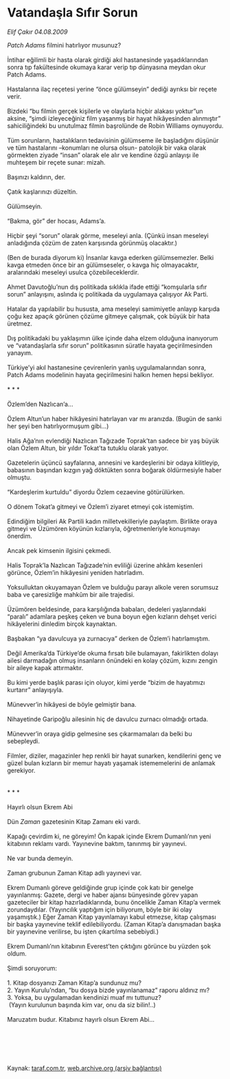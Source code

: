 # Vatandaşla Sıfır Sorun

*Elif Çakır 04.08.2009*

<div class="taraf_structure_2col_1zq">
<div class="margen_n">



 <p><i>Patch Adams</i> filmini hatırlıyor musunuz? <br/><br/>İntihar eğilimli bir hasta olarak girdiği akıl hastanesinde yaşadıklarından sonra tıp fakültesinde okumaya karar verip tıp dünyasına meydan okur Patch Adams. <br/><br/>Hastalarına ilaç reçetesi yerine “önce gülümseyin” dediği ayrıksı bir reçete verir. <br/><br/>Bizdeki “bu filmin gerçek kişilerle ve olaylarla hiçbir alakası yoktur”un aksine, “şimdi izleyeceğiniz film yaşanmış bir hayat hikâyesinden alınmıştır” sahiciliğindeki bu unutulmaz filmin başrolünde de Robin Williams oynuyordu. <br/><br/>Tüm sorunların, hastalıkların tedavisinin gülümseme ile başladığını düşünür ve tüm hastalarını –konumları ne olursa olsun- patolojik bir vaka olarak görmekten ziyade “insan” olarak ele alır ve kendine özgü anlayışı ile muhteşem bir reçete sunar: mizah. <br/><br/>Başınızı kaldırın, der. <br/><br/>Çatık kaşlarınızı düzeltin. <br/><br/>Gülümseyin. <br/><br/>“Bakma, gör” der hocası, Adams’a. <br/><br/>Hiçbir şeyi “sorun” olarak görme, meseleyi anla. (Çünkü insan meseleyi anladığında çözüm de zaten karşısında görünmüş olacaktır.) <br/><br/>(Ben de burada diyorum ki) İnsanlar kavga ederken gülümsemezler. Belki kavga etmeden önce bir an gülümseseler, o kavga hiç olmayacaktır, aralarındaki meseleyi usulca çözebileceklerdir. <br/><br/>Ahmet Davutoğlu’nun dış politikada sıklıkla ifade ettiği “komşularla sıfır sorun” anlayışını, aslında iç politikada da uygulamaya çalışıyor Ak Parti. <br/><br/>Hatalar da yapılabilir bu hususta, ama meseleyi samimiyetle anlayıp karşıda çoğu kez apaçık görünen çözüme gitmeye çalışmak, çok büyük bir hata üretmez. <br/><br/>Dış politikadaki bu yaklaşımın ülke içinde daha elzem olduğuna inanıyorum ve “vatandaşlarla sıfır sorun” politikasının süratle hayata geçirilmesinden yanayım. <br/><br/>Türkiye’yi akıl hastanesine çevirenlerin yanlış uygulamalarından sonra, Patch Adams modelinin hayata geçirilmesini halkın hemen hepsi bekliyor.   <br/><br/>* * *   <br/><br/>Özlem’den Nazlıcan’a...   <br/><br/>Özlem Altun’un haber hikâyesini hatırlayan var mı aranızda. (Bugün de sanki her şeyi ben hatırlıyormuşum gibi...) <br/><br/>Halis Ağa’nın evlendiği Nazlıcan Tağızade Toprak’tan sadece bir yaş büyük olan Özlem Altun, bir yıldır Tokat’ta tutuklu olarak yatıyor. <br/><br/>Gazetelerin üçüncü sayfalarına, annesini ve kardeşlerini bir odaya kilitleyip, babasının başından kızgın yağ döktükten sonra boğarak öldürmesiyle haber olmuştu. <br/><br/>“Kardeşlerim kurtuldu” diyordu Özlem cezaevine götürülürken. <br/><br/>O dönem Tokat’a gitmeyi ve Özlem’i ziyaret etmeyi çok istemiştim. <br/><br/>Edindiğim bilgileri Ak Partili kadın milletvekilleriyle paylaştım. Birlikte oraya gitmeyi ve Üzümören köyünün kızlarıyla, öğretmenleriyle konuşmayı önerdim. <br/><br/>Ancak pek kimsenin ilgisini çekmedi. <br/><br/>Halis Toprak’la Nazlıcan Tağızade’nin evliliği üzerine ahkâm kesenleri görünce, Özlem’in hikâyesini yeniden hatırladım. <br/><br/>Yoksulluktan okuyamayan Özlem ve bulduğu parayı alkole veren sorumsuz baba ve çaresizliğe mahkûm bir aile trajedisi. <br/><br/>Üzümören beldesinde, para karşılığında babaları, dedeleri yaşlarındaki “paralı” adamlara peşkeş çeken ve buna boyun eğen kızların dehşet verici hikâyelerini dinledim birçok kaynaktan. <br/><br/>Başbakan “ya davulcuya ya zurnacıya” derken de Özlem’i hatırlamıştım. <br/><br/>Değil Amerika’da Türkiye’de okuma fırsatı bile bulamayan, fakirlikten dolayı ailesi darmadağın olmuş insanların önündeki en kolay çözüm, kızını zengin bir aileye kapak attırmaktır. <br/><br/>Bu kimi yerde başlık parası için oluyor, kimi yerde “bizim de hayatımızı kurtarır” anlayışıyla. <br/><br/>Münevver’in hikâyesi de böyle gelmiştir bana. <br/><br/>Nihayetinde Garipoğlu ailesinin hiç de davulcu zurnacı olmadığı ortada. <br/><br/>Münevver’in oraya gidip gelmesine ses çıkarmamaları da belki bu sebepleydi. <br/><br/>Filmler, diziler, magazinler hep renkli bir hayat sunarken, kendilerini genç ve güzel bulan kızların bir memur hayatı yaşamak istememelerini de anlamak gerekiyor. <br/>  <br/><br/>* * *   <br/><br/>Hayırlı olsun Ekrem Abi   <br/><br/>Dün <i>Zaman</i> gazetesinin Kitap Zamanı eki vardı. <br/><br/>Kapağı çevirdim ki, ne göreyim! Ön kapak içinde Ekrem Dumanlı’nın yeni kitabının reklamı vardı. Yayınevine baktım, tanınmış bir yayınevi. <br/><br/>Ne var bunda demeyin. <br/><br/>Zaman grubunun Zaman Kitap adlı yayınevi var. <br/><br/>Ekrem Dumanlı göreve geldiğinde grup içinde çok katı bir genelge yayınlanmış: Gazete, dergi ve haber ajansı bünyesinde görev yapan gazeteciler bir kitap hazırladıklarında, bunu öncelikle Zaman Kitap’a vermek zorundaydılar. (Yayıncılık yaptığım için biliyorum, böyle bir iki olay yaşamıştık.) Eğer Zaman Kitap yayınlamayı kabul etmezse, kitap çalışması bir başka yayınevine teklif edilebiliyordu. (Zaman Kitap’a danışmadan başka bir yayınevine verilirse, bu işten çıkartılma sebebiydi.) <br/><br/>Ekrem Dumanlı’nın kitabının Everest’ten çıktığını görünce bu yüzden şok oldum. <br/><br/>Şimdi soruyorum: <br/><br/>1. Kitap dosyanızı Zaman Kitap’a sundunuz mu? <br/>2. Yayın Kurulu’ndan, “bu dosya bizde yayınlanamaz” raporu aldınız mı? <br/>3. Yoksa, bu uygulamadan kendinizi muaf mı tuttunuz? <br/> (Yayın kurulunun başında kim var, onu da siz bilin!..) <br/><br/>Maruzatım budur. Kitabınız hayırlı olsun Ekrem Abi...</p>
<br/>
<br/>
<br/>



<br/>


<div id="taraf_not">
</div>

</div>


</div>

Kaynak: [taraf.com.tr](http://taraf.com.tr:80/makale/7076.htm), [web.archive.org (arşiv bağlantısı)](http://web.archive.org/web/20100115045751/http://taraf.com.tr:80/makale/7076.htm)
